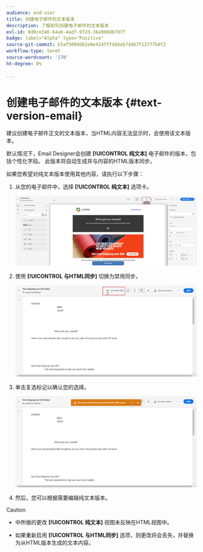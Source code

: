 ```yaml
---
audience: end-user
title: 创建电子邮件的文本版本
description: 了解如何创建电子邮件的文本版本
exl-id: 8d0ce346-64a6-4adf-9f2d-36a900db797f
badge: label="Alpha" type="Positive"
source-git-commit: b5af5099d62e0e424fffdd8eb74d67f12777b0f2
workflow-type: tm+mt
source-wordcount: '170'
ht-degree: 0%

---
```


# 创建电子邮件的文本版本 {#text-version-email}

建议创建电子邮件正文的文本版本，当HTML内容无法显示时，会使用该文本版本。

默认情况下，Email Designer会创建 **[!UICONTROL 纯文本]** 电子邮件的版本，包括个性化字段。 此版本将自动生成并与内容的HTML版本同步。

如果您希望对纯文本版本使用其他内容，请执行以下步骤：

1. 从您的电子邮件中，选择 **[!UICONTROL 纯文本]** 选项卡。

   ![](assets/text_version_3.png)

1. 使用 **[!UICONTROL 与HTML同步]** 切换为禁用同步。

   ![](assets/text_version_1.png)

1. 单击复选标记以确认您的选择。

   ![](assets/text_version_2.png)

1. 然后，您可以根据需要编辑纯文本版本。

>[!CAUTION]
>
>* 中所做的更改 **[!UICONTROL 纯文本]** 视图未反映在HTML视图中。
>
>* 如果重新启用 **[!UICONTROL 与HTML同步]** 选项，则更改将会丢失，并替换为从HTML版本生成的文本内容。

